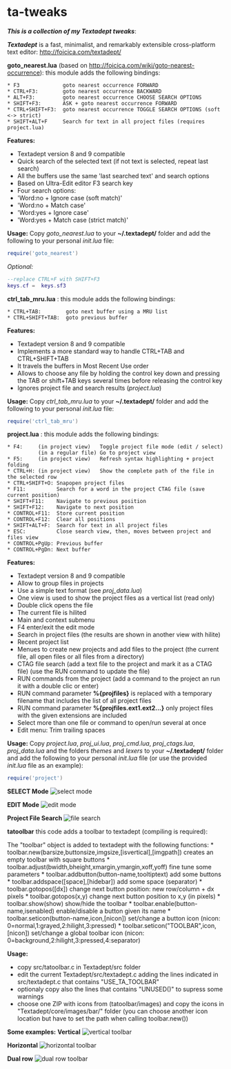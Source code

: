 # ta-tweaks
___This is a collection of my Textadept tweaks___:

___Textadept___ is a fast, minimalist, and remarkably extensible cross-platform text editor: http://foicica.com/textadept/

  __goto_nearest.lua__ (based on http://foicica.com/wiki/goto-nearest-occurrence): this module adds the following bindings:

    * F3              goto nearest occurrence FORWARD
    * CTRL+F3:        goto nearest occurrence BACKWARD
    * ALT+F3:         goto nearest occurrence CHOOSE SEARCH OPTIONS
    * SHIFT+F3:       ASK + goto nearest occurrence FORWARD
    * CTRL+SHIFT+F3:  goto nearest occurrence TOGGLE SEARCH OPTIONS (soft <-> strict)
    * SHIFT+ALT+F     Search for text in all project files (requires project.lua)

__Features:__
* Textadept version 8 and 9 compatible
* Quick search of the selected text (if not text is selected, repeat last search)
* All the buffers use the same 'last searched text' and search options
* Based on Ultra-Edit editor F3 search key
* Four search options:
 * 'Word:no + Ignore case (soft match)'
 * 'Word:no + Match case'
 * 'Word:yes + Ignore case'
 * 'Word:yes + Match case (strict match)'

__Usage:__
Copy  _goto_nearest.lua_ to your __~/.textadept/__ folder and add the following to your personal _init.lua_ file:
```lua
require('goto_nearest')
```
_Optional:_
```lua
--replace CTRL+F with SHIFT+F3
keys.cf =  keys.sf3
```

  __ctrl_tab_mru.lua__ : this module adds the following bindings:

    * CTRL+TAB:        goto next buffer using a MRU list
    * CTRL+SHIFT+TAB:  goto previous buffer

__Features:__
* Textadept version 8 and 9 compatible
* Implements a more standard way to handle CTRL+TAB and CTRL+SHIFT+TAB
* It travels the buffers in Most Recent Use order
* Allows to choose any file by holding the control key down and pressing the TAB or shift+TAB keys several times before releasing the control key
* Ignores project file and search results (_project.lua_)

__Usage:__
Copy  _ctrl_tab_mru.lua_ to your __~/.textadept/__ folder and add the following to your personal _init.lua_ file:
```lua
require('ctrl_tab_mru')
```

  __project.lua__ : this module adds the following bindings:

    * F4:     (in project view)   Toggle project file mode (edit / select)
              (in a regular file) Go to project view
    * F5:     (in project view)   Refresh syntax highlighting + project folding
    * CTRL+H: (in project view)   Show the complete path of the file in the selected row
    * CTRL+SHIFT+O: Snapopen project files
    * F11:       	Search for a word in the project CTAG file (save current position)
    * SHIFT+F11:    Navigate to previous position
    * SHIFT+F12:    Navigate to next position
	* CONTROL+F11:  Store current position
	* CONTROL+F12:  Clear all positions
	* SHIFT+ALT+F:  Search for text in all project files
	* ESC:		    Close search view, then, moves between project and files view
	* CONTROL+PgUp: Previous buffer
	* CONTROL+PgDn: Next buffer

__Features:__
* Textadept version 8 and 9 compatible
* Allow to group files in projects
* Use a simple text format (see _proj_data.lua_)
* One view is used to show the project files as a vertical list (read only)
* Double click opens the file
* The current file is hilited
* Main and context submenu
* F4 enter/exit the edit mode
* Search in project files (the results are shown in another view with hilite)
* Recent project list
* Menues to create new projects and add files to the project (the current file, all open files or all files from a directory)
* CTAG file search (add a text file to the project and mark it as a CTAG file) (use the RUN command to update the file)
* RUN commands from the project (add a command to the project an run it with a double clic or enter)
* RUN command parameter __%{projfiles}__ is replaced with a temporary filename that includes the list of all project files
* RUN command parameter __%{projfiles.ext1.ext2...}__ only project files with the given extensions are included
* Select more than one file or command to open/run several at once
* Edit menu: Trim trailing spaces

__Usage:__
Copy  _project.lua_, _proj_ui.lua_, _proj_cmd.lua_, _proj_ctags.lua_, _proj_data.lua_ and the folders _themes_ and _lexers_ to your __~/.textadept/__ folder and add the following to your personal _init.lua_ file (or use the provided _init.lua_ file as an example):
```lua
require('project')
```
**SELECT Mode**
![select mode](https://github.com/gabdub/ta-tweaks/blob/master/screencapt/ta_proj_sel.png "Project in select mode")

**EDIT Mode**
![edit mode](https://github.com/gabdub/ta-tweaks/blob/master/screencapt/ta_proj_edit.png "Project in edit mode")

**Project File Search**
![file search](https://github.com/gabdub/ta-tweaks/blob/master/screencapt/ta_search.png "Search text in Project files")

__tatoolbar__ this code adds a toolbar to textadept (compiling is required):

  The "toolbar" object is added to textadept with the following functions:
    * toolbar.new(barsize,buttonsize,imgsize,[isvertical],[imgpath]) creates an empty toolbar with square buttons
    * toolbar.adjust(bwidth,bheight,xmargin,ymargin,xoff,yoff) fine tune some parameters
	* toolbar.addbutton(button-name,tooltiptext) add some buttons
	* toolbar.addspace([space],[hidebar]) add some space (separator)
	* toolbar.gotopos([dx]) change next button position: new row/column + dx pixels
	* toolbar.gotopos(x,y) change next button position to x,y (in pixels)
	* toolbar.show(show) show/hide the toolbar
	* toolbar.enable(button-name,isenabled) enable/disable a button given its name
	* toolbar.seticon(button-name,icon,[nicon]) set/change a button icon (nicon: 0=normal,1:grayed,2:hilight,3:pressed)
	* toolbar.seticon("TOOLBAR",icon,[nicon]) set/change a global toolbar icon (nicon: 0=background,2:hilight,3:pressed,4:separator)

__Usage:__
* copy src/tatoolbar.c in Textadept/src folder
* edit the current Textadept/src/textadept.c adding the lines indicated in src/textadept.c that contains "USE_TA_TOOLBAR"
* optionaly copy also the lines that contains "UNUSED()" to supress some warnings
* choose one ZIP with icons from (tatoolbar/images) and copy the icons in "Textadept/core/images/bar/" folder
  (you can choose another icon location but have to set the path when calling toolbar.new())

__Some examples:__
**Vertical**
![vertical toolbar](https://github.com/gabdub/ta-tweaks/blob/master/screencapt/vertical.png "Vertical toolbar")

**Horizontal**
![horizontal toolbar](https://github.com/gabdub/ta-tweaks/blob/master/screencapt/horizontal.png "Horizontal toolbar, other theme")

**Dual row**
![dual row toolbar](https://github.com/gabdub/ta-tweaks/blob/master/screencapt/horizontalx2.png "Horizontal toolbar, two rows")
